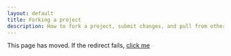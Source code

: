 ```yaml
---
layout: default
title: Forking a project
description: How to fork a project, submit changes, and pull from other repos in the fork network
---
```


This page has moved.  If the redirect fails, [click me](fork-a-repo)

<script type="text/javascript">
  window.location = '/fork-a-repo'
</script>
